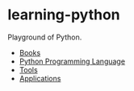 # learning-python
Playground of Python.

* [Books](./books/books.md)
* [Python Programming Language](./language/language.md)
* [Tools](./tools/tools.md)
* [Applications](./applications/application.md)
